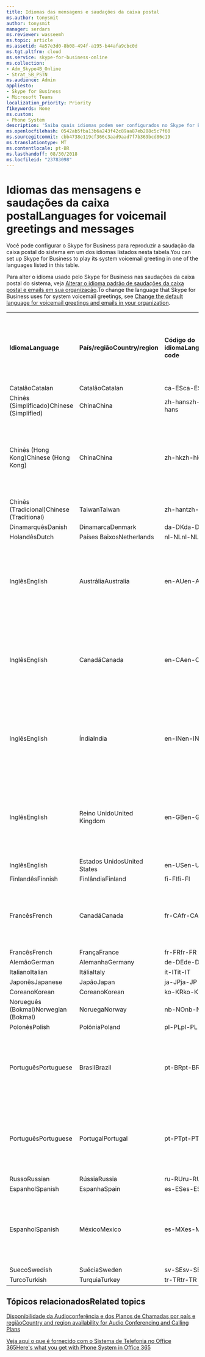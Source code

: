 ```yaml
---
title: Idiomas das mensagens e saudações da caixa postal
ms.author: tonysmit
author: tonysmit
manager: serdars
ms.reviewer: wasseemh
ms.topic: article
ms.assetid: 4a57e3d0-8b08-494f-a195-b44afa9cbc0d
ms.tgt.pltfrm: cloud
ms.service: skype-for-business-online
ms.collection:
- Adm_Skype4B_Online
- Strat_SB_PSTN
ms.audience: Admin
appliesto:
- Skype for Business
- Microsoft Teams
localization_priority: Priority
f1keywords: None
ms.custom:
- Phone System
description: 'Saiba quais idiomas podem ser configurados no Skype for Business para as mensagens padrão do sistema. '
ms.openlocfilehash: 0542ab5fba13b6a243f42c89aa87eb288c5c7f60
ms.sourcegitcommit: cbb4738e119cf366c3aad9aad7f7b369bcd86c19
ms.translationtype: MT
ms.contentlocale: pt-BR
ms.lasthandoff: 08/30/2018
ms.locfileid: "23783098"
---
```

# <a name="languages-for-voicemail-greetings-and-messages"></a><span data-ttu-id="46203-103">Idiomas das mensagens e saudações da caixa postal</span><span class="sxs-lookup"><span data-stu-id="46203-103">Languages for voicemail greetings and messages</span></span>

<span data-ttu-id="46203-104">Você pode configurar o Skype for Business para reproduzir a saudação da caixa postal do sistema em um dos idiomas listados nesta tabela.</span><span class="sxs-lookup"><span data-stu-id="46203-104">You can set up Skype for Business to play its system voicemail greeting in one of the languages listed in this table.</span></span>
  
<span data-ttu-id="46203-105">Para alter o idioma usado pelo Skype for Business nas saudações da caixa postal do sistema, veja [Alterar o idioma padrão de saudações da caixa postal e emails em sua organização](change-the-default-language-for-greetings-and-emails.md).</span><span class="sxs-lookup"><span data-stu-id="46203-105">To change the language that Skype for Business uses for system voicemail greetings, see [Change the default language for voicemail greetings and emails in your organization](change-the-default-language-for-greetings-and-emails.md).</span></span>
  
|||||||
|:-----|:-----|:-----|:-----|:-----|:-----|
|<span data-ttu-id="46203-106">**Idioma**</span><span class="sxs-lookup"><span data-stu-id="46203-106">**Language**</span></span> <br/> |<span data-ttu-id="46203-107">**País/região**</span><span class="sxs-lookup"><span data-stu-id="46203-107">**Country/region**</span></span> <br/> |<span data-ttu-id="46203-108">**Código do idioma**</span><span class="sxs-lookup"><span data-stu-id="46203-108">**Language code**</span></span> <br/> |<span data-ttu-id="46203-109">**Disponível para visualização do usuário no email?**</span><span class="sxs-lookup"><span data-stu-id="46203-109">**Available for a user to see it in email?**</span></span> <br/> |<span data-ttu-id="46203-110">**Disponível quando o usuário liga?**</span><span class="sxs-lookup"><span data-stu-id="46203-110">**Available when the user calls in?**</span></span> <br/> |<span data-ttu-id="46203-111">**Transcrição disponível?**</span><span class="sxs-lookup"><span data-stu-id="46203-111">**Transcription available?**</span></span> <br/> |
|<span data-ttu-id="46203-112">Catalão</span><span class="sxs-lookup"><span data-stu-id="46203-112">Catalan</span></span>  <br/> |<span data-ttu-id="46203-113">Catalão</span><span class="sxs-lookup"><span data-stu-id="46203-113">Catalan</span></span>  <br/> |<span data-ttu-id="46203-114">ca-ES</span><span class="sxs-lookup"><span data-stu-id="46203-114">ca-ES</span></span>  <br/> |<span data-ttu-id="46203-115">Sim</span><span class="sxs-lookup"><span data-stu-id="46203-115">Yes</span></span>  <br/> |<span data-ttu-id="46203-116">Sim</span><span class="sxs-lookup"><span data-stu-id="46203-116">Yes</span></span>  <br/> |<span data-ttu-id="46203-117">Não</span><span class="sxs-lookup"><span data-stu-id="46203-117">No</span></span>  <br/> |
|<span data-ttu-id="46203-118">Chinês (Simplificado)</span><span class="sxs-lookup"><span data-stu-id="46203-118">Chinese (Simplified)</span></span>  <br/> |<span data-ttu-id="46203-119">China</span><span class="sxs-lookup"><span data-stu-id="46203-119">China</span></span>  <br/> |<span data-ttu-id="46203-120">zh-hans</span><span class="sxs-lookup"><span data-stu-id="46203-120">zh-hans</span></span>  <br/> |<span data-ttu-id="46203-121">Sim</span><span class="sxs-lookup"><span data-stu-id="46203-121">Yes</span></span>  <br/> |<span data-ttu-id="46203-122">Sim</span><span class="sxs-lookup"><span data-stu-id="46203-122">Yes</span></span>  <br/> |<span data-ttu-id="46203-123">Sim</span><span class="sxs-lookup"><span data-stu-id="46203-123">Yes</span></span>  <br/> |
|<span data-ttu-id="46203-124">Chinês (Hong Kong)</span><span class="sxs-lookup"><span data-stu-id="46203-124">Chinese (Hong Kong)</span></span>  <br/> |<span data-ttu-id="46203-125">China</span><span class="sxs-lookup"><span data-stu-id="46203-125">China</span></span>  <br/> |<span data-ttu-id="46203-126">zh-hk</span><span class="sxs-lookup"><span data-stu-id="46203-126">zh-hk</span></span>  <br/> |<span data-ttu-id="46203-127">Sim, mas é usado o Chinês (Tradicional) (zh-hant).</span><span class="sxs-lookup"><span data-stu-id="46203-127">Yes, but Chinese (Traditional) (zh-hant) is used.</span></span>  <br/> | <span data-ttu-id="46203-128">Sim</span><span class="sxs-lookup"><span data-stu-id="46203-128">Yes</span></span> <br/> |<span data-ttu-id="46203-129">Sim, mas é usado o Chinês (Tradicional) (zh-hant).</span><span class="sxs-lookup"><span data-stu-id="46203-129">Yes, but Chinese (Traditional) (zh-hant) is used.</span></span>  <br/> |
|<span data-ttu-id="46203-130">Chinês (Tradicional)</span><span class="sxs-lookup"><span data-stu-id="46203-130">Chinese (Traditional)</span></span>  <br/> |<span data-ttu-id="46203-131">Taiwan</span><span class="sxs-lookup"><span data-stu-id="46203-131">Taiwan</span></span>  <br/> |<span data-ttu-id="46203-132">zh-hant</span><span class="sxs-lookup"><span data-stu-id="46203-132">zh-hant</span></span>  <br/> |<span data-ttu-id="46203-133">Sim</span><span class="sxs-lookup"><span data-stu-id="46203-133">Yes</span></span>  <br/> |<span data-ttu-id="46203-134">Sim</span><span class="sxs-lookup"><span data-stu-id="46203-134">Yes</span></span>  <br/> |<span data-ttu-id="46203-135">Não</span><span class="sxs-lookup"><span data-stu-id="46203-135">No</span></span>  <br/> |
|<span data-ttu-id="46203-136">Dinamarquês</span><span class="sxs-lookup"><span data-stu-id="46203-136">Danish</span></span>  <br/> |<span data-ttu-id="46203-137">Dinamarca</span><span class="sxs-lookup"><span data-stu-id="46203-137">Denmark</span></span>  <br/> |<span data-ttu-id="46203-138">da-DK</span><span class="sxs-lookup"><span data-stu-id="46203-138">da-DK</span></span>  <br/> |<span data-ttu-id="46203-139">Sim</span><span class="sxs-lookup"><span data-stu-id="46203-139">Yes</span></span>  <br/> |<span data-ttu-id="46203-140">Sim</span><span class="sxs-lookup"><span data-stu-id="46203-140">Yes</span></span>  <br/> |<span data-ttu-id="46203-141">Não</span><span class="sxs-lookup"><span data-stu-id="46203-141">No</span></span>  <br/> |
|<span data-ttu-id="46203-142">Holandês</span><span class="sxs-lookup"><span data-stu-id="46203-142">Dutch</span></span>  <br/> |<span data-ttu-id="46203-143">Países Baixos</span><span class="sxs-lookup"><span data-stu-id="46203-143">Netherlands</span></span>  <br/> |<span data-ttu-id="46203-144">nl-NL</span><span class="sxs-lookup"><span data-stu-id="46203-144">nl-NL</span></span>  <br/> |<span data-ttu-id="46203-145">Sim</span><span class="sxs-lookup"><span data-stu-id="46203-145">Yes</span></span>  <br/> |<span data-ttu-id="46203-146">Sim</span><span class="sxs-lookup"><span data-stu-id="46203-146">Yes</span></span>  <br/> |<span data-ttu-id="46203-147">Não</span><span class="sxs-lookup"><span data-stu-id="46203-147">No</span></span>  <br/> |
|<span data-ttu-id="46203-148">Inglês</span><span class="sxs-lookup"><span data-stu-id="46203-148">English</span></span>  <br/> |<span data-ttu-id="46203-149">Austrália</span><span class="sxs-lookup"><span data-stu-id="46203-149">Australia</span></span>  <br/> |<span data-ttu-id="46203-150">en-AU</span><span class="sxs-lookup"><span data-stu-id="46203-150">en-AU</span></span>  <br/> |<span data-ttu-id="46203-151">Sim, mas é usado o Inglês (Estados Unidos) (en-US).</span><span class="sxs-lookup"><span data-stu-id="46203-151">Yes, but US English (en-US) is used.</span></span>  <br/> |<span data-ttu-id="46203-152">Sim</span><span class="sxs-lookup"><span data-stu-id="46203-152">Yes</span></span>  <br/> |<span data-ttu-id="46203-153">Sim, mas é usado o Inglês (Estados Unidos) (en-US).</span><span class="sxs-lookup"><span data-stu-id="46203-153">Yes, but US English (en-US) is used.</span></span>  <br/> |
|<span data-ttu-id="46203-154">Inglês</span><span class="sxs-lookup"><span data-stu-id="46203-154">English</span></span>  <br/> |<span data-ttu-id="46203-155">Canadá</span><span class="sxs-lookup"><span data-stu-id="46203-155">Canada</span></span>  <br/> |<span data-ttu-id="46203-156">en-CA</span><span class="sxs-lookup"><span data-stu-id="46203-156">en-CA</span></span>  <br/> |<span data-ttu-id="46203-157">Sim, mas é usado o Inglês (Estados Unidos) (en-US).</span><span class="sxs-lookup"><span data-stu-id="46203-157">Yes, but US English (en-US) is used.</span></span>  <br/> |<span data-ttu-id="46203-158">Sim</span><span class="sxs-lookup"><span data-stu-id="46203-158">Yes</span></span>  <br/> |<span data-ttu-id="46203-159">Sim, mas é usado o Inglês (Estados Unidos) (en-US).</span><span class="sxs-lookup"><span data-stu-id="46203-159">Yes, but US English (en-US) is used.</span></span>  <br/> |
|<span data-ttu-id="46203-160">Inglês</span><span class="sxs-lookup"><span data-stu-id="46203-160">English</span></span>  <br/> |<span data-ttu-id="46203-161">Índia</span><span class="sxs-lookup"><span data-stu-id="46203-161">India</span></span>  <br/> |<span data-ttu-id="46203-162">en-IN</span><span class="sxs-lookup"><span data-stu-id="46203-162">en-IN</span></span>  <br/> |<span data-ttu-id="46203-163">Sim, mas é usado o Inglês (Estados Unidos) (en-US).</span><span class="sxs-lookup"><span data-stu-id="46203-163">Yes, but US English (en-US) is used.</span></span>  <br/> |<span data-ttu-id="46203-164">Sim</span><span class="sxs-lookup"><span data-stu-id="46203-164">Yes</span></span>  <br/> |<span data-ttu-id="46203-165">Sim, mas é usado o Inglês (Estados Unidos) (en-US).</span><span class="sxs-lookup"><span data-stu-id="46203-165">Yes, but US English (en-US) is used.</span></span>  <br/> |
|<span data-ttu-id="46203-166">Inglês</span><span class="sxs-lookup"><span data-stu-id="46203-166">English</span></span>  <br/> |<span data-ttu-id="46203-167">Reino Unido</span><span class="sxs-lookup"><span data-stu-id="46203-167">United Kingdom</span></span>  <br/> |<span data-ttu-id="46203-168">en-GB</span><span class="sxs-lookup"><span data-stu-id="46203-168">en-GB</span></span>  <br/> |<span data-ttu-id="46203-169">Sim, mas é usado o Inglês (Estados Unidos) (en-US).</span><span class="sxs-lookup"><span data-stu-id="46203-169">Yes, but US English (en-US) is used.</span></span>  <br/> |<span data-ttu-id="46203-170">Sim</span><span class="sxs-lookup"><span data-stu-id="46203-170">Yes</span></span>  <br/> |<span data-ttu-id="46203-171">Sim, mas é usado o Inglês (Estados Unidos) (en-US).</span><span class="sxs-lookup"><span data-stu-id="46203-171">Yes, but US English (en-US) is used.</span></span>  <br/> |
|<span data-ttu-id="46203-172">Inglês</span><span class="sxs-lookup"><span data-stu-id="46203-172">English</span></span>  <br/> |<span data-ttu-id="46203-173">Estados Unidos</span><span class="sxs-lookup"><span data-stu-id="46203-173">United States</span></span>  <br/> |<span data-ttu-id="46203-174">en-US</span><span class="sxs-lookup"><span data-stu-id="46203-174">en-US</span></span>  <br/> |<span data-ttu-id="46203-175">Sim</span><span class="sxs-lookup"><span data-stu-id="46203-175">Yes</span></span>  <br/> |<span data-ttu-id="46203-176">Sim</span><span class="sxs-lookup"><span data-stu-id="46203-176">Yes</span></span>  <br/> |<span data-ttu-id="46203-177">Sim</span><span class="sxs-lookup"><span data-stu-id="46203-177">Yes</span></span>  <br/> |
|<span data-ttu-id="46203-178">Finlandês</span><span class="sxs-lookup"><span data-stu-id="46203-178">Finnish</span></span>  <br/> |<span data-ttu-id="46203-179">Finlândia</span><span class="sxs-lookup"><span data-stu-id="46203-179">Finland</span></span>  <br/> |<span data-ttu-id="46203-180">fi-Fl</span><span class="sxs-lookup"><span data-stu-id="46203-180">fi-Fl</span></span>  <br/> |<span data-ttu-id="46203-181">Sim</span><span class="sxs-lookup"><span data-stu-id="46203-181">Yes</span></span>  <br/> |<span data-ttu-id="46203-182">Sim</span><span class="sxs-lookup"><span data-stu-id="46203-182">Yes</span></span>  <br/> |<span data-ttu-id="46203-183">Não</span><span class="sxs-lookup"><span data-stu-id="46203-183">No</span></span>  <br/> |
|<span data-ttu-id="46203-184">Francês</span><span class="sxs-lookup"><span data-stu-id="46203-184">French</span></span>  <br/> |<span data-ttu-id="46203-185">Canadá</span><span class="sxs-lookup"><span data-stu-id="46203-185">Canada</span></span>  <br/> |<span data-ttu-id="46203-186">fr-CA</span><span class="sxs-lookup"><span data-stu-id="46203-186">fr-CA</span></span>  <br/> |<span data-ttu-id="46203-187">Sim, mas é usado o Francês (França) (fr-FR).</span><span class="sxs-lookup"><span data-stu-id="46203-187">Yes, but France French (fr-FR) is used.</span></span>  <br/> |<span data-ttu-id="46203-188">Sim</span><span class="sxs-lookup"><span data-stu-id="46203-188">Yes</span></span>  <br/> |<span data-ttu-id="46203-189">Sim, mas é usado o Francês (França) (fr-FR).</span><span class="sxs-lookup"><span data-stu-id="46203-189">Yes, but France French (fr-FR) is used.</span></span>  <br/> |
|<span data-ttu-id="46203-190">Francês</span><span class="sxs-lookup"><span data-stu-id="46203-190">French</span></span>  <br/> |<span data-ttu-id="46203-191">França</span><span class="sxs-lookup"><span data-stu-id="46203-191">France</span></span>  <br/> |<span data-ttu-id="46203-192">fr-FR</span><span class="sxs-lookup"><span data-stu-id="46203-192">fr-FR</span></span>  <br/> |<span data-ttu-id="46203-193">Sim</span><span class="sxs-lookup"><span data-stu-id="46203-193">Yes</span></span>  <br/> |<span data-ttu-id="46203-194">Sim</span><span class="sxs-lookup"><span data-stu-id="46203-194">Yes</span></span>  <br/> |<span data-ttu-id="46203-195">Sim</span><span class="sxs-lookup"><span data-stu-id="46203-195">Yes</span></span>  <br/> |
|<span data-ttu-id="46203-196">Alemão</span><span class="sxs-lookup"><span data-stu-id="46203-196">German</span></span>  <br/> |<span data-ttu-id="46203-197">Alemanha</span><span class="sxs-lookup"><span data-stu-id="46203-197">Germany</span></span>  <br/> |<span data-ttu-id="46203-198">de-DE</span><span class="sxs-lookup"><span data-stu-id="46203-198">de-DE</span></span>  <br/> |<span data-ttu-id="46203-199">Sim</span><span class="sxs-lookup"><span data-stu-id="46203-199">Yes</span></span>  <br/> |<span data-ttu-id="46203-200">Sim</span><span class="sxs-lookup"><span data-stu-id="46203-200">Yes</span></span>  <br/> |<span data-ttu-id="46203-201">Sim</span><span class="sxs-lookup"><span data-stu-id="46203-201">Yes</span></span>  <br/> |
|<span data-ttu-id="46203-202">Italiano</span><span class="sxs-lookup"><span data-stu-id="46203-202">Italian</span></span>  <br/> |<span data-ttu-id="46203-203">Itália</span><span class="sxs-lookup"><span data-stu-id="46203-203">Italy</span></span>  <br/> |<span data-ttu-id="46203-204">it-IT</span><span class="sxs-lookup"><span data-stu-id="46203-204">it-IT</span></span>  <br/> |<span data-ttu-id="46203-205">Sim</span><span class="sxs-lookup"><span data-stu-id="46203-205">Yes</span></span>  <br/> |<span data-ttu-id="46203-206">Sim</span><span class="sxs-lookup"><span data-stu-id="46203-206">Yes</span></span>  <br/> |<span data-ttu-id="46203-207">Sim</span><span class="sxs-lookup"><span data-stu-id="46203-207">Yes</span></span>  <br/> |
|<span data-ttu-id="46203-208">Japonês</span><span class="sxs-lookup"><span data-stu-id="46203-208">Japanese</span></span>  <br/> |<span data-ttu-id="46203-209">Japão</span><span class="sxs-lookup"><span data-stu-id="46203-209">Japan</span></span>  <br/> |<span data-ttu-id="46203-210">ja-JP</span><span class="sxs-lookup"><span data-stu-id="46203-210">ja-JP</span></span>  <br/> |<span data-ttu-id="46203-211">Sim</span><span class="sxs-lookup"><span data-stu-id="46203-211">Yes</span></span>  <br/> |<span data-ttu-id="46203-212">Sim</span><span class="sxs-lookup"><span data-stu-id="46203-212">Yes</span></span>  <br/> |<span data-ttu-id="46203-213">Não</span><span class="sxs-lookup"><span data-stu-id="46203-213">No</span></span>  <br/> |
|<span data-ttu-id="46203-214">Coreano</span><span class="sxs-lookup"><span data-stu-id="46203-214">Korean</span></span>  <br/> |<span data-ttu-id="46203-215">Coreano</span><span class="sxs-lookup"><span data-stu-id="46203-215">Korean</span></span>  <br/> |<span data-ttu-id="46203-216">ko-KR</span><span class="sxs-lookup"><span data-stu-id="46203-216">ko-KR</span></span>  <br/> |<span data-ttu-id="46203-217">Sim</span><span class="sxs-lookup"><span data-stu-id="46203-217">Yes</span></span>  <br/> |<span data-ttu-id="46203-218">Sim</span><span class="sxs-lookup"><span data-stu-id="46203-218">Yes</span></span>  <br/> |<span data-ttu-id="46203-219">Não</span><span class="sxs-lookup"><span data-stu-id="46203-219">No</span></span>  <br/> |
|<span data-ttu-id="46203-220">Norueguês (Bokmal)</span><span class="sxs-lookup"><span data-stu-id="46203-220">Norwegian (Bokmal)</span></span>  <br/> |<span data-ttu-id="46203-221">Noruega</span><span class="sxs-lookup"><span data-stu-id="46203-221">Norway</span></span>  <br/> |<span data-ttu-id="46203-222">nb-NO</span><span class="sxs-lookup"><span data-stu-id="46203-222">nb-NO</span></span>  <br/> |<span data-ttu-id="46203-223">Sim</span><span class="sxs-lookup"><span data-stu-id="46203-223">Yes</span></span>  <br/> |<span data-ttu-id="46203-224">Sim</span><span class="sxs-lookup"><span data-stu-id="46203-224">Yes</span></span>  <br/> |<span data-ttu-id="46203-225">Não</span><span class="sxs-lookup"><span data-stu-id="46203-225">No</span></span>  <br/> |
|<span data-ttu-id="46203-226">Polonês</span><span class="sxs-lookup"><span data-stu-id="46203-226">Polish</span></span>  <br/> |<span data-ttu-id="46203-227">Polônia</span><span class="sxs-lookup"><span data-stu-id="46203-227">Poland</span></span>  <br/> |<span data-ttu-id="46203-228">pl-PL</span><span class="sxs-lookup"><span data-stu-id="46203-228">pl-PL</span></span>  <br/> |<span data-ttu-id="46203-229">Sim</span><span class="sxs-lookup"><span data-stu-id="46203-229">Yes</span></span>  <br/> | <span data-ttu-id="46203-230">Sim</span><span class="sxs-lookup"><span data-stu-id="46203-230">Yes</span></span> <br/> |<span data-ttu-id="46203-231">Não</span><span class="sxs-lookup"><span data-stu-id="46203-231">No</span></span>  <br/> |
|<span data-ttu-id="46203-232">Português</span><span class="sxs-lookup"><span data-stu-id="46203-232">Portuguese</span></span>  <br/> |<span data-ttu-id="46203-233">Brasil</span><span class="sxs-lookup"><span data-stu-id="46203-233">Brazil</span></span>  <br/> |<span data-ttu-id="46203-234">pt-BR</span><span class="sxs-lookup"><span data-stu-id="46203-234">pt-BR</span></span>  <br/> |<span data-ttu-id="46203-235">Sim, mas é usado o Português (Portugal) (pt-PT).</span><span class="sxs-lookup"><span data-stu-id="46203-235">Yes, but Portugal Portuguese (pt-PT) is used.</span></span>  <br/> |<span data-ttu-id="46203-236">Sim</span><span class="sxs-lookup"><span data-stu-id="46203-236">Yes</span></span>  <br/> |<span data-ttu-id="46203-237">Sim</span><span class="sxs-lookup"><span data-stu-id="46203-237">Yes</span></span>  <br/> |
|<span data-ttu-id="46203-238">Português</span><span class="sxs-lookup"><span data-stu-id="46203-238">Portuguese</span></span>  <br/> |<span data-ttu-id="46203-239">Portugal</span><span class="sxs-lookup"><span data-stu-id="46203-239">Portugal</span></span>  <br/> |<span data-ttu-id="46203-240">pt-PT</span><span class="sxs-lookup"><span data-stu-id="46203-240">pt-PT</span></span>  <br/> |<span data-ttu-id="46203-241">Sim</span><span class="sxs-lookup"><span data-stu-id="46203-241">Yes</span></span>  <br/> |<span data-ttu-id="46203-242">Sim</span><span class="sxs-lookup"><span data-stu-id="46203-242">Yes</span></span>  <br/> |<span data-ttu-id="46203-243">Sim, mas é usado o Português (Brasil) (pt-BR).</span><span class="sxs-lookup"><span data-stu-id="46203-243">Yes, but Brazil Portuguese (pt-BR) is used.</span></span>  <br/> |
|<span data-ttu-id="46203-244">Russo</span><span class="sxs-lookup"><span data-stu-id="46203-244">Russian</span></span>  <br/> |<span data-ttu-id="46203-245">Rússia</span><span class="sxs-lookup"><span data-stu-id="46203-245">Russia</span></span>  <br/> |<span data-ttu-id="46203-246">ru-RU</span><span class="sxs-lookup"><span data-stu-id="46203-246">ru-RU</span></span>  <br/> |<span data-ttu-id="46203-247">Sim</span><span class="sxs-lookup"><span data-stu-id="46203-247">Yes</span></span>  <br/> |<span data-ttu-id="46203-248">Sim</span><span class="sxs-lookup"><span data-stu-id="46203-248">Yes</span></span>  <br/> |<span data-ttu-id="46203-249">Não</span><span class="sxs-lookup"><span data-stu-id="46203-249">No</span></span>  <br/> |
|<span data-ttu-id="46203-250">Espanhol</span><span class="sxs-lookup"><span data-stu-id="46203-250">Spanish</span></span>  <br/> |<span data-ttu-id="46203-251">Espanha</span><span class="sxs-lookup"><span data-stu-id="46203-251">Spain</span></span>  <br/> |<span data-ttu-id="46203-252">es-ES</span><span class="sxs-lookup"><span data-stu-id="46203-252">es-ES</span></span>  <br/> |<span data-ttu-id="46203-253">Sim</span><span class="sxs-lookup"><span data-stu-id="46203-253">Yes</span></span>  <br/> |<span data-ttu-id="46203-254">Sim</span><span class="sxs-lookup"><span data-stu-id="46203-254">Yes</span></span>  <br/> |<span data-ttu-id="46203-255">Sim</span><span class="sxs-lookup"><span data-stu-id="46203-255">Yes</span></span>  <br/> |
|<span data-ttu-id="46203-256">Espanhol</span><span class="sxs-lookup"><span data-stu-id="46203-256">Spanish</span></span>  <br/> |<span data-ttu-id="46203-257">México</span><span class="sxs-lookup"><span data-stu-id="46203-257">Mexico</span></span>  <br/> |<span data-ttu-id="46203-258">es-MX</span><span class="sxs-lookup"><span data-stu-id="46203-258">es-MX</span></span>  <br/> |<span data-ttu-id="46203-259">Sim, mas é usado o Espanhol (Espanha) (es-ES).</span><span class="sxs-lookup"><span data-stu-id="46203-259">Yes, but Spain Spanish (es-ES) is used.</span></span>  <br/> |<span data-ttu-id="46203-260">Sim</span><span class="sxs-lookup"><span data-stu-id="46203-260">Yes</span></span>  <br/> |<span data-ttu-id="46203-261">Sim, mas é usado o Espanhol (Espanha) (es-ES).</span><span class="sxs-lookup"><span data-stu-id="46203-261">Yes, but Spain Spanish (es-ES) is used.</span></span>  <br/> |
|<span data-ttu-id="46203-262">Sueco</span><span class="sxs-lookup"><span data-stu-id="46203-262">Swedish</span></span>  <br/> |<span data-ttu-id="46203-263">Suécia</span><span class="sxs-lookup"><span data-stu-id="46203-263">Sweden</span></span>  <br/> |<span data-ttu-id="46203-264">sv-SE</span><span class="sxs-lookup"><span data-stu-id="46203-264">sv-SE</span></span>  <br/> |<span data-ttu-id="46203-265">Sim</span><span class="sxs-lookup"><span data-stu-id="46203-265">Yes</span></span>  <br/> |<span data-ttu-id="46203-266">Sim</span><span class="sxs-lookup"><span data-stu-id="46203-266">Yes</span></span>  <br/> |<span data-ttu-id="46203-267">Não</span><span class="sxs-lookup"><span data-stu-id="46203-267">No</span></span>  <br/> |
|<span data-ttu-id="46203-268">Turco</span><span class="sxs-lookup"><span data-stu-id="46203-268">Turkish</span></span>  <br/> |<span data-ttu-id="46203-269">Turquia</span><span class="sxs-lookup"><span data-stu-id="46203-269">Turkey</span></span>  <br/> |<span data-ttu-id="46203-270">tr-TR</span><span class="sxs-lookup"><span data-stu-id="46203-270">tr-TR</span></span>  <br/> |<span data-ttu-id="46203-271">Sim</span><span class="sxs-lookup"><span data-stu-id="46203-271">Yes</span></span>  <br/> |<span data-ttu-id="46203-272">Sim</span><span class="sxs-lookup"><span data-stu-id="46203-272">Yes</span></span>  <br/> |<span data-ttu-id="46203-273">Não</span><span class="sxs-lookup"><span data-stu-id="46203-273">No</span></span>  <br/> |
   
## <a name="related-topics"></a><span data-ttu-id="46203-274">Tópicos relacionados</span><span class="sxs-lookup"><span data-stu-id="46203-274">Related topics</span></span>
[<span data-ttu-id="46203-275">Disponibilidade da Audioconferência e dos Planos de Chamadas por país e região</span><span class="sxs-lookup"><span data-stu-id="46203-275">Country and region availability for Audio Conferencing and Calling Plans</span></span>](country-and-region-availability-for-audio-conferencing-and-calling-plans/country-and-region-availability-for-audio-conferencing-and-calling-plans.md)

[<span data-ttu-id="46203-276">Veja aqui o que é fornecido com o Sistema de Telefonia no Office 365</span><span class="sxs-lookup"><span data-stu-id="46203-276">Here's what you get with Phone System in Office 365</span></span>](here-s-what-you-get-with-phone-system.md)
  
  
 
